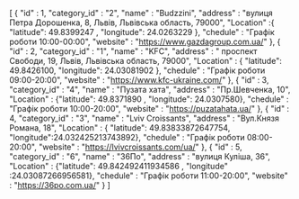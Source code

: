 [
	{
		"id" : 1,
		"category_id" : "2",
		"name" : "Budzzini",
		"address" : "вулиця Петра Дорошенка, 8, Львів, Львівська область, 79000",
		"Location" :{ "latitude": 49.8399247 ,
		 "longitude": 24.0263229 },
		"chedule" : "Графік роботи 10:00-00:00",
		"website" : "https://www.gazdagroup.com.ua/"
	},
	{
		"id" : 2,
		"category_id" : "1",
		"name" : "KFC",
		"address" : " проспект Свободи, 19, Львів, Львівська область, 79000",
		"Location" :
         {
		"latitude": 49.8426100,
        "longitude": 24.03081902
		},
		"chedule" : "Графік роботи 09:00-20:00",
		"website" : "https://www.kfc-ukraine.com/"
	},
	{
		"id" : 3,
		"category_id" : "4",
		"name" : "Пузата хата",
		"address" : "Пр.Шевченка, 10",
		"Location" : 
        {"latitude":  49.8371890 ,
		"longitude": 24.0307580},
		"chedule" : "Графік роботи 10:00-20:00",
		"website" : "https://puzatahata.ua/"
	},
	{
		"id" : 4,
		"category_id" : "3",
		"name" : "Lviv Croissants",
		"address" : "Вул.Князя Романа, 18",
		"Location" :
        { "latitude": 49.83833872647754,
		 "longitude":24.032425213743892},
		"chedule" : "Графік роботи 08:00-20:00",
		"website" : "https://lvivcroissants.com/ua/"
	},
	{
		"id" : 5,
		"category_id" : "6",
		"name" : "36По",
		"address" : "вулиця Куліша, 36",
		"Location" : 
        {"latitude": 49.842492411934586 ,
        "longitude" :24.03087266956581},
		"chedule" : "Графік роботи 11:00-20:00",
		"website" : "https://36po.com.ua/"
	}
]
